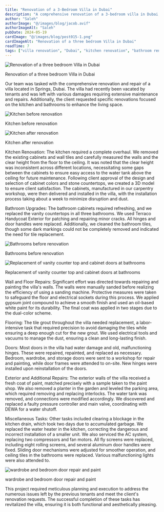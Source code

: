 ```yaml
---
title: "Renovation of a 3-Bedroom Villa in Dubai"
description: "A comprehensive renovation of a 3-bedroom villa in Dubai, including kitchen and bathroom upgrades, repairs, and modern design improvements."
author: "Saleh"
authorImage: "@/images/blog/jacob.avif"
authorImageAlt: "Saleh"
pubDate: 2024-05-19
cardImage: "@/images/blog/post015-1.png"
cardImageAlt: "Renovation of a three bedroom Villa in Dubai"
readTime: 7
tags: ["villa renovation", "Dubai", "kitchen renovation", "bathroom renovation", "property maintenance"]
---
```


![Renovation of a three bedroom Villa in Dubai](@/images/blog/post015-1.png "Renovation of a three bedroom Villa in Dubai")

Renovation of a three bedroom Villa in Dubai

Our team was tasked with the comprehensive renovation and repair of a villa located in Springs, Dubai. The villa had recently been vacated by tenants and was left with various damages requiring extensive maintenance and repairs. Additionally, the client requested specific renovations focused on the kitchen and bathrooms to enhance the living space.

  

![Kitchen before renovation](https://img1.wsimg.com/isteam/ip/c49a412a-7d5c-4c86-b371-17b58bdd84ac/20240313_115650.jpg/:/cr=t:0%25,l:0%25,w:100%25,h:100%25/rs=w:1280 "Kitchen before renovation")

Kitchen before renovation

![Kitchen after renovation](https://img1.wsimg.com/isteam/ip/c49a412a-7d5c-4c86-b371-17b58bdd84ac/20240426_170601.jpg/:/cr=t:0%25,l:0%25,w:100%25,h:100%25/rs=w:1280 "Kitchen after renovation")

Kitchen after renovation

Kitchen Renovation: The kitchen required a complete overhaul. We removed the existing cabinets and wall tiles and carefully measured the walls and the clear height from the floor to the ceiling. It was noted that the clear height was inconsistent across different locations, necessitating some gaps between the cabinets to ensure easy access to the water tank above the ceiling for future maintenance. Following client approval of the design and selection of cabinet colors and stone countertops, we created a 3D model to ensure client satisfaction. The cabinets, manufactured in our carpentry workshop, were then delivered and installed in the villa, with the installation process taking about a week to minimize disruption and dust.

Bathroom Upgrades: The bathroom cabinets required refreshing, and we replaced the vanity countertops in all three bathrooms. We used Terraco Handycoat Exterior for patching and repairing minor cracks. All hinges and door handles were replaced. Additionally, we cleaned the bathroom tiles, though some dark markings could not be completely removed and indicated the need for tile replacement.

  

![Bathrooms before renovation](https://img1.wsimg.com/isteam/ip/c49a412a-7d5c-4c86-b371-17b58bdd84ac/20240220_143927.jpg/:/cr=t:0%25,l:0%25,w:100%25,h:100%25/rs=w:1280 "Bathrooms before renovation")

Bathrooms before renovation

![Replacement of vanity counter top and cabinet doors at bathrooms](https://img1.wsimg.com/isteam/ip/c49a412a-7d5c-4c86-b371-17b58bdd84ac/20240426_155659.jpg/:/cr=t:0%25,l:0%25,w:100%25,h:100%25/rs=w:1280 "Replacement of vanity counter top and cabinet doors at bathrooms")

Replacement of vanity counter top and cabinet doors at bathrooms

Wall and Floor Repairs: Significant effort was directed towards repairing and painting the villa's walls. The walls were manually sanded before realizing the efficiency of using a sanding machine. Protective measures were taken to safeguard the floor and electrical sockets during this process. We applied gypsum joint compound to achieve a smooth finish and used an oil-based white paint for its durability. The final coat was applied in two stages due to the dual-color scheme.

  

Flooring: The tile grout throughout the villa needed replacement, a labor-intensive task that required precision to avoid damaging the tiles while ensuring a deep enough cut for the new grout. We used electrical tools and vacuums to manage the dust, ensuring a clean and long-lasting finish.

Doors: Most doors in the villa had water damage and old, malfunctioning hinges. These were repaired, repainted, and replaced as necessary. Bedroom, wardrobe, and storage doors were sent to a workshop for repair and painting, while door frames were attended to on-site. New hinges were installed upon reinstallation of the doors.

Exterior and Additional Repairs: The exterior walls of the villa received a fresh coat of paint, matched precisely with a sample taken to the paint shop. We also removed a planter in the garden and leveled the parking area, which required removing and replacing interlocks. The water tank was removed, and connections were modified accordingly. We discovered and replaced a faulty pressure controller and main valve, coordinating with DEWA for a water shutoff.

Miscellaneous Tasks: Other tasks included clearing a blockage in the kitchen drain, which took two days due to accumulated garbage. We replaced the water heater in the kitchen, correcting the dangerous and incorrect installation of a smaller unit. We also serviced the AC system, replacing two compressors and fan motors. All fly screens were replaced, including eight rolling screens, and several aluminum door handles were fixed. Sliding door mechanisms were adjusted for smoother operation, and ceiling tiles in the bathrooms were replaced. Various malfunctioning lights were also attended to.

  

![wardrobe and bedroom door repair and paint](https://img1.wsimg.com/isteam/ip/c49a412a-7d5c-4c86-b371-17b58bdd84ac/20240426_155549.jpg/:/cr=t:0%25,l:0%25,w:100%25,h:100%25/rs=w:1280 "wardrobe and bedroom door repair and paint")

wardrobe and bedroom door repair and paint

This project required meticulous planning and execution to address the numerous issues left by the previous tenants and meet the client's renovation requests. The successful completion of these tasks has revitalized the villa, ensuring it is both functional and aesthetically pleasing.
